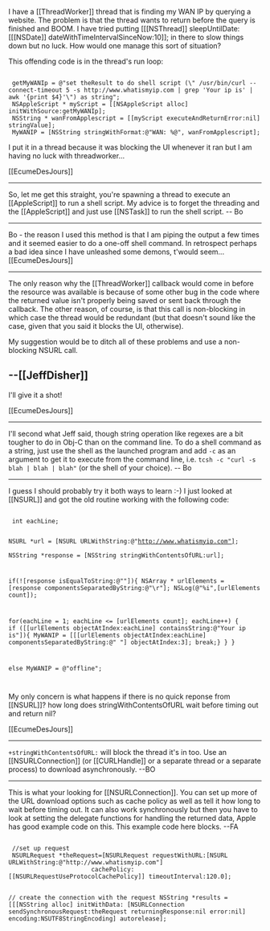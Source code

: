 	


I have a [[ThreadWorker]] thread that is finding my WAN IP by querying a website.  The problem is that the thread wants to return before the query is finished and BOOM.  I have tried putting 	[[[NSThread]] sleepUntilDate:[[[NSDate]] dateWithTimeIntervalSinceNow:10]]; in there to slow things down but no luck.  How would one manage this sort of situation?

This offending code is in the thread's run loop:

<code>
 getMyWANIp = @"set theResult to do shell script (\" /usr/bin/curl --connect-timeout 5 -s http://www.whatismyip.com | grep 'Your ip is' | awk '{print $4}'\") as string";
 NSAppleScript * myScript = [[NSAppleScript alloc] initWithSource:getMyWANIp];
 NSString * wanFromApplescript = [[myScript executeAndReturnError:nil] stringValue];
 MyWANIP = [NSString stringWithFormat:@"WAN: %@", wanFromApplescript];
</code>
	
I put it in a thread because it was blocking the UI whenever it ran but I am having no luck with threadworker...

[[EcumeDesJours]]

----

So, let me get this straight, you're spawning a thread to execute an [[AppleScript]] to run a shell script.  My advice is to forget the threading and the [[AppleScript]] and just use [[NSTask]] to run the shell script.  -- Bo

----

Bo - the reason I used this method is that I am piping the output a few times and it seemed easier to do a one-off shell command.  In retrospect perhaps a bad idea since I have unleashed some demons, t'would seem...
[[EcumeDesJours]]

----

The only reason why the [[ThreadWorker]] callback would come in before the resource was available is because of some other bug in the code where the returned value isn't properly being saved or sent back through the callback.  The other reason, of course, is that this call is non-blocking in which case the thread would be redundant (but that doesn't sound like the case, given that you said it blocks the UI, otherwise).

My suggestion would be to ditch all of these problems and use a non-blocking NSURL call.

--[[JeffDisher]]
----

I'll give it a shot!

[[EcumeDesJours]]

----

I'll second what Jeff said, though string operation like regexes are a bit tougher to do in Obj-C than on the command line.  To do a shell command as a string, just use the shell as the launched program and add <code>-c</code> as an argument to get it to execute from the command line, i.e. <code>tcsh -c "curl -s blah | blah | blah"</code> (or the shell of your choice).  -- Bo

----

I guess I should probably try it both ways to learn :-)  I just looked at [[NSURL]] and got the old routine working with the following code:

<code>
 int eachLine;
 
 NSURL *url = [NSURL URLWithString:@"http://www.whatismyip.com"];	
 NSString *response = [NSString stringWithContentsOfURL:url];
 	
 if(![response isEqualToString:@""]){
 NSArray * urlElements = [response componentsSeparatedByString:@"\r"];
 NSLog(@"%i",[urlElements count]);
 
 for(eachLine = 1; eachLine <= [urlElements count]; eachLine++) {
        if ([[urlElements objectAtIndex:eachLine] containsString:@"Your ip is"]){
 		MyWANIP = [[[urlElements objectAtIndex:eachLine] componentsSeparatedByString:@" "] objectAtIndex:3];
 		break;}
 	       }
 	}
 
 else MyWANIP = @"offline";
 
</code>

My only concern is what happens if there is no quick reponse from [[NSURL]]?  how long does stringWithContentsOfURL wait before timing out and return nil?

[[EcumeDesJours]]

----

<code>+stringWithContentsOfURL:</code> will block the thread it's in too.  Use an [[NSURLConnection]] (or [[CURLHandle]] or a separate thread or a separate process) to download asynchronously.  --BO

----

This is what your looking for [[NSURLConnection]].  You can set up more of the URL download options such as cache policy as well as tell it how long to wait before timing out. It can also work synchronously but then you have to look at setting the delegate functions for handling the returned data, Apple has good example code on this.  This example code here blocks.  --FA

<code>
 //set up request
 NSURLRequest *theRequest=[NSURLRequest requestWithURL:[NSURL URLWithString:@"http://www.whatismyip.com"]
                       cachePolicy:[[NSURLRequestUseProtocolCachePolicy]] timeoutInterval:120.0];
 	
  // create the connection with the request
 NSString *results = [[[NSString alloc] initWithData:
                      [NSURLConnection sendSynchronousRequest:theRequest returningResponse:nil error:nil] 
                       encoding:NSUTF8StringEncoding] autorelease];
</code>